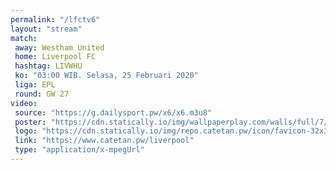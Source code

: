```yaml
---
permalink: "/lfctv6"
layout: "stream"
match:
 away: Westham United
 home: Liverpool FC
 hashtag: LIVWHU
 ko: "03:00 WIB. Selasa, 25 Februari 2020"
 liga: EPL
 round: GW 27
video:
 source: "https://g.dailysport.pw/x6/x6.m3u8"
 poster: "https://cdn.statically.io/img/wallpaperplay.com/walls/full/7/1/1/324254.jpg?w=720&quality=60&format=webp"
 logo: "https://cdn.statically.io/img/repo.catetan.pw/icon/favicon-32x32.png"
 link: "https://www.catetan.pw/liverpool"
 type: "application/x-mpegUrl"
---
```

